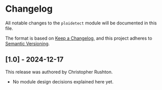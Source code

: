 # Changelog

All notable changes to the `ploidetect` module will be documented in this file.

The format is based on [Keep a Changelog](https://keepachangelog.com/en/1.0.0/),
and this project adheres to [Semantic Versioning](https://semver.org/spec/v2.0.0.html).

## [1.0] - 2024-12-17

This release was authored by Christopher Rushton.

<!-- TODO: Explain each important module design decision below. -->

- No module design decisions explained here yet.
